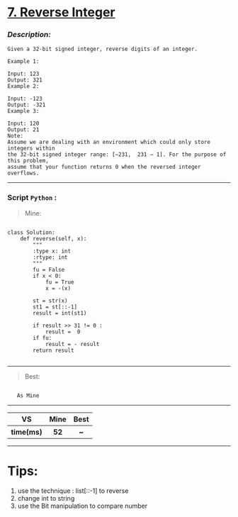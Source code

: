 
#  **[7. Reverse Integer](https://leetcode.com/problems/reverse-integer/)**

### *Description:*

    Given a 32-bit signed integer, reverse digits of an integer.

    Example 1:

    Input: 123
    Output: 321
    Example 2:

    Input: -123
    Output: -321
    Example 3:

    Input: 120
    Output: 21
    Note:
    Assume we are dealing with an environment which could only store integers within 
    the 32-bit signed integer range: [−231,  231 − 1]. For the purpose of this problem, 
    assume that your function returns 0 when the reversed integer overflows.

---

### Script `Python` :

> Mine:
```

class Solution:
    def reverse(self, x):
        """
        :type x: int
        :rtype: int
        """
        fu = False
        if x < 0:
            fu = True
            x = -(x)
            
        st = str(x)
        st1 = st[::-1]
        result = int(st1)
        
        if result >> 31 != 0 :
            result =  0
        if fu:
            result = - result
        return result


```
___

                        
> Best:
```
   
   As Mine

```
___
 

<table>
  <tr>
    <th>VS</th>
    <th>Mine</th>
    <th>Best</th>
  </tr>
    <tr>
    <th>time(ms)</th>
    <th>52</th>
    <th>~</th>
<table>

___

# Tips:
1. use the technique : list[::-1] to reverse
2. change int to string 
3. use the Bit manipulation to compare number




        
